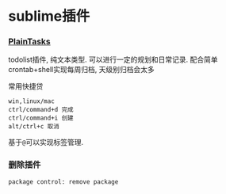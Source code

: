 # sublime插件

### [PlainTasks](https://github.com/aziz/PlainTasks)

todolist插件, 纯文本类型. 可以进行一定的规划和日常记录. 配合简单crontab+shell实现每周归档, 天级别归档会太多

常用快捷贷
```
win,linux/mac
ctrl/command+d 完成
ctrl/command+i 创建
alt/ctrl+c 取消
```

基于`@`可以实现标签管理.

### 删除插件

`package control: remove package`
